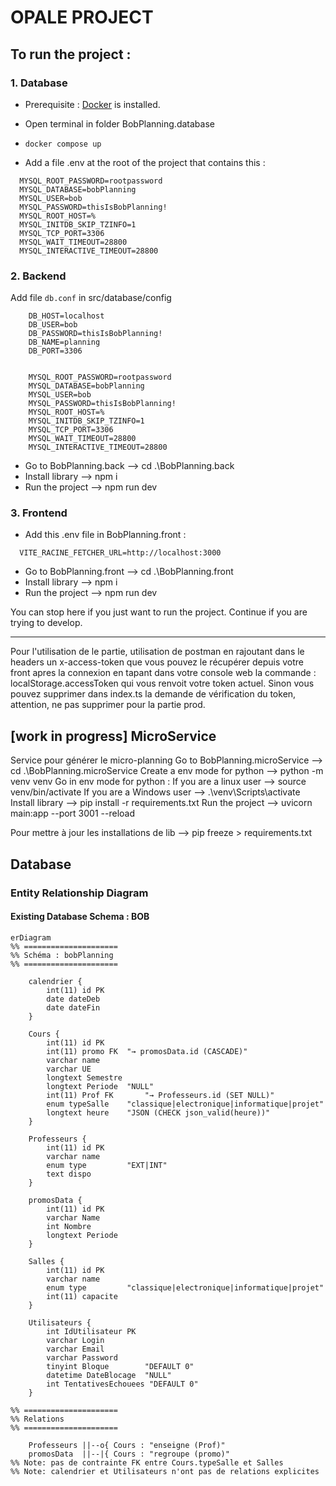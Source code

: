 # OPALE PROJECT

## To run the project : 

### 1. Database

* Prerequisite : [Docker](https://www.docker.com/get-started/) is installed.
* Open terminal in folder BobPlanning.database
* `docker compose up`

* Add a file .env at the root of the project that contains this :

```
  MYSQL_ROOT_PASSWORD=rootpassword
  MYSQL_DATABASE=bobPlanning
  MYSQL_USER=bob
  MYSQL_PASSWORD=thisIsBobPlanning!
  MYSQL_ROOT_HOST=%
  MYSQL_INITDB_SKIP_TZINFO=1
  MYSQL_TCP_PORT=3306
  MYSQL_WAIT_TIMEOUT=28800
  MYSQL_INTERACTIVE_TIMEOUT=28800
```

### 2. Backend
Add file `db.conf` in src/database/config
```
    DB_HOST=localhost
    DB_USER=bob
    DB_PASSWORD=thisIsBobPlanning!
    DB_NAME=planning
    DB_PORT=3306
    
    
    MYSQL_ROOT_PASSWORD=rootpassword 
    MYSQL_DATABASE=bobPlanning 
    MYSQL_USER=bob 
    MYSQL_PASSWORD=thisIsBobPlanning! 
    MYSQL_ROOT_HOST=% 
    MYSQL_INITDB_SKIP_TZINFO=1 
    MYSQL_TCP_PORT=3306 
    MYSQL_WAIT_TIMEOUT=28800 
    MYSQL_INTERACTIVE_TIMEOUT=28800 
```
* Go to BobPlanning.back --> cd .\BobPlanning.back
* Install library --> npm i
* Run the project --> npm run dev

### 3. Frontend
 
* Add this .env file in BobPlanning.front :

```
  VITE_RACINE_FETCHER_URL=http://localhost:3000
```
* Go to BobPlanning.front --> cd .\BobPlanning.front
* Install library --> npm i
* Run the project --> npm run dev 


You can stop here if you just want to run the project. Continue if you are trying to develop.

---

 Pour l'utilisation de le partie, utilisation de postman en rajoutant dans le headers un x-access-token que vous pouvez le récupérer depuis votre front apres la connexion en tapant dans votre console web la commande : localStorage.accessToken qui vous renvoit votre token actuel. 
 Sinon vous pouvez supprimer dans index.ts la demande de vérification du token, attention, ne pas supprimer pour la partie prod. 

## [work in progress] MicroService
Service pour générer le micro-planning
 Go to BobPlanning.microService --> cd .\BobPlanning.microService
 Create a env mode for python --> python -m venv venv
 Go in env mode for python : 
   If you are a linux user --> source venv/bin/activate 
   If you are a Windows user --> .\venv\Scripts\activate
 Install library --> pip install -r requirements.txt
 Run the project --> uvicorn main:app --port 3001 --reload

 Pour mettre à jour les installations de lib --> pip freeze > requirements.txt

## Database
### Entity Relationship Diagram 
#### Existing Database Schema : BOB
```mermaid
erDiagram
%% =====================
%% Schéma : bobPlanning
%% =====================

    calendrier {
        int(11) id PK
        date dateDeb
        date dateFin
    }

    Cours {
        int(11) id PK
        int(11) promo FK  "→ promosData.id (CASCADE)"
        varchar name
        varchar UE
        longtext Semestre
        longtext Periode  "NULL"
        int(11) Prof FK       "→ Professeurs.id (SET NULL)"
        enum typeSalle    "classique|electronique|informatique|projet"
        longtext heure    "JSON (CHECK json_valid(heure))"
    }

    Professeurs {
        int(11) id PK
        varchar name
        enum type         "EXT|INT"
        text dispo        
    }

    promosData {
        int(11) id PK
        varchar Name
        int Nombre
        longtext Periode  
    }

    Salles {
        int(11) id PK
        varchar name
        enum type         "classique|electronique|informatique|projet"
        int(11) capacite
    }

    Utilisateurs {
        int IdUtilisateur PK
        varchar Login
        varchar Email
        varchar Password
        tinyint Bloque        "DEFAULT 0"
        datetime DateBlocage  "NULL"
        int TentativesEchouees "DEFAULT 0"
    }

%% =====================
%% Relations
%% =====================

    Professeurs ||--o{ Cours : "enseigne (Prof)"
    promosData  ||--|{ Cours : "regroupe (promo)"
%% Note: pas de contrainte FK entre Cours.typeSalle et Salles
%% Note: calendrier et Utilisateurs n'ont pas de relations explicites

```
